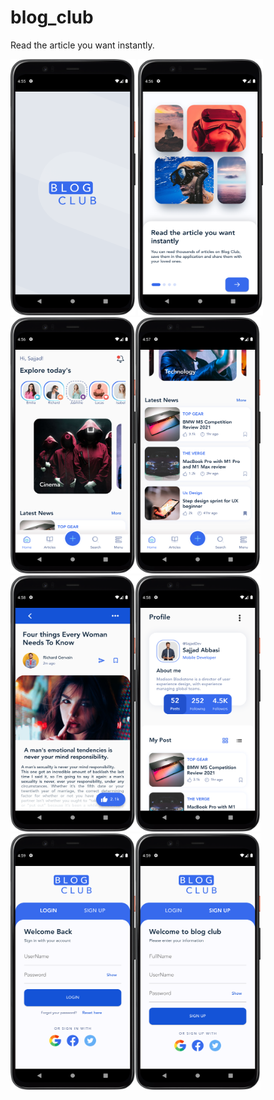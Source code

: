 # blog_club
Read the article you want instantly.
<p align="left"> <img src="https://github.com/sajjadabbasi1383/BlogClub/blob/master/assets/img/background/Screenshot_1.png" width="200" height="410"/>
<img src="https://github.com/sajjadabbasi1383/BlogClub/blob/master/assets/img/background/Screenshot_2.png" width="200" height="410"/><img src="https://github.com/sajjadabbasi1383/BlogClub/blob/master/assets/img/background/Screenshot_3.png" width="200" height="410"/><img src="https://github.com/sajjadabbasi1383/BlogClub/blob/master/assets/img/background/Screenshot_4.png" width="200" height="410"/><img src="https://github.com/sajjadabbasi1383/BlogClub/blob/master/assets/img/background/Screenshot_5.png" width="200" height="410"/><img src="https://github.com/sajjadabbasi1383/BlogClub/blob/master/assets/img/background/Screenshot_6.png" width="200" height="410"/><img src="https://github.com/sajjadabbasi1383/BlogClub/blob/master/assets/img/background/Screenshot_7.png" width="200" height="410"/><img src="https://github.com/sajjadabbasi1383/BlogClub/blob/master/assets/img/background/Screenshot_8.png" width="200" height="410"/>

